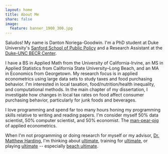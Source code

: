 ```yaml
---
layout: home
title: About Me
share: false
image:
  feature: banner_1900_300.jpg
---
```


Saludos! My name is Danton Noriega-Goodwin. I'm a PhD student at Duke University's [Sanford School of Public Policy](http://sanford.duke.edu) and a Research Assistant at the [Duke-UNC BECR Center](https://becr.sanford.duke.edu/).

I have a BS in Applied Math from the University of California-Irvine, an MS in Applied Statistics from California State University–Long Beach, and an MA in Economics from Georgetown. My research focus is in applied econometrics using large data sets to study taxes and food purchasing behavior. I'm interested in local taxation, food/nutrition/health inequality, and computational methods. In the main chapter of my dissertation, I investigate how changes in local tax rates on food affect consumer purchasing behavior, particularly for junk foods and beverages.

I love programming and spend far too many hours honing my programming skills relative to writing and reading papers. I'm consider myself 50% data scientist, 50% computer scientist, and 50% economist. The [man-pear-pig](http://ultinomics.github.io/dantonnoriega.me/images/man-bear-pig.jpg) of applied econometrics. 

When I'm not programming or doing research for myself or my advisor, [Dr. Matthew Harding](http://people.duke.edu/~mch55/), I'm thinking about [ultimate](http://ultiworld.com/), training for [ultimate](http://skydmagazine.com/column/training-blog/), or playing [ultimate](https://www.youtube.com/watch?v=uq3pg0JcJSI) -- especially [beach ultimate](https://www.youtube.com/watch?v=vCCvjiTxhLY).
